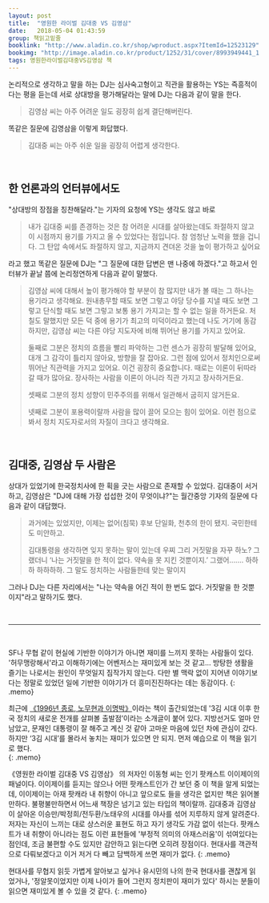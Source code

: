 ```yaml
---
layout: post
title:  "영원한 라이벌 김대중 VS 김영삼"
date:   2018-05-04 01:43:59
group: 책읽고밑줄
booklink: "http://www.aladin.co.kr/shop/wproduct.aspx?ItemId=12523129"
bookimg: "http://image.aladin.co.kr/product/1252/31/cover/8993949441_1.jpg"
tags: 영원한라이벌김대중VS김영삼 책
---
```


논리적으로 생각하고 말을 하는 DJ는 심사숙고형이고 직관을 활용하는 YS는 즉흥적이다는 평을 듣는데 서로 상대방을 평가해달라는 말에 DJ는 다음과 같이 말을 한다. 
> 김영삼 씨는 아주 어려운 일도 굉장히 쉽게 결단해버린다.

똑같은 질문에 김영삼을 이렇게 화답했다. 

> 김대중 씨는 아주 쉬운 일을 굉장히 어렵게 생각한다.

<br/>
 
## 한 언론과의 언터뷰에서도

"상대방의 장점을 칭찬해달라."는 기자의 요청에 YS는 생각도 않고 바로 
> 내가 김대중 씨를 존경하는 것은 참 어려운 시대를 살아왔는데도 좌절하지 않고 이 시점까지 용기를 가지고 올 수 있었다는 점입니다. 참 엄청난 노력을 했을 겁니다. 그 탄압 속에서도 좌절하지 않고, 지금까지 견뎌온 것을 높이 평가하고 싶어요

라고 했고 똑같은 질문에 DJ는 "그 질문에 대한 답변은 맨 나중에 하겠다."고 하고서 인터뷰가 끝날 쯤에 논리정연하게 다음과 같이 말했다. 

> 김영삼 씨에 대해서 높이 평가해야 할 부분이 참 많지만 내가 볼 때는 그 하나는 용기라고 생각해요. 원내총무할 때도 보면 그렇고 야당 당수를 지낼 때도 보면 그렇고 단식할 때도 보면 그렇고 보통 용기 가지고는 할 수 없는 일을 하거든요. 처칠도 말했지만 모든 덕 중에 용기가 최고의 미덕이라고 했는데 나도 거기에 동감하지만, 김영삼 씨는 다른 야당 지도자에 비해 뛰어난 용기를 가지고 있어요. 
>
>둘째로 그분은 정치의 흐름을 빨리 파악하는 그런 센스가 굉장히 발달해 있어요, 대개 그 감각이 틀리지 않아요, 방향을 잘 잡아요. 그런 점에 있어서 정치인으로써 뛰어난 직관력을 가지고 있어요. 이건 굉장히 중요합니다. 때로는 이론이 뒤따라갈 때가 많아요. 장사하는 사람을 이론이 아니라 직관 가지고 장사하거든요. 
>
>셋째로 그분의 정치 성향이 민주주의를 위해서 일관해서 굽히지 않거든요. 
>
>넷째로 그분이 포용력이랄까 사람을 많이 끌어 모으는 힘이 있어요. 이런 점으로 봐서 정치 지도자로서의 자질이 크다고 생각해요. 

<br/>

## 김대중, 김영삼 두 사람은 
상대가 있었기에 한국정치사에 한 획을 긋는 사람으로 존재할 수 있었다. 김대중이 서거하고, 김영삼은 "DJ에 대해 가장 섭섭한 것이 무엇이냐?"는 월간중앙 기자의 질문에 다음과 같이 대답했다. 

> 과거에는 있었지만, 이제는 없어(침묵) 후보 단일화, 천추의 한이 됐지. 국민한테도 미안하고. 
> 
> 김대통령을 생각하면 잊지 못하는 말이 있는데 우찌 그리 거짓말을 자꾸 하노? 그랬더니 ‘나는 거짓말을 한 적이 없다. 약속을 못 지킨 것뿐이지.’ 그랬어....... 하하하 하하하하. 그 말도 정치하는 사람들한테 맞는 말이지 

그러나  DJ는 다른 자리에서는 "나는 약속을 어긴 적이 한 번도 없다. 거짓말을 한 것뿐이지"라고 말하기도 했다.

<br/>

*****

<br/>

SF나 무협 같이 현실에 기반한 이야기가 아니면 재미를 느끼지 못하는 사람들이 있다. '허무맹랑해서'라고 이해하기에는 어벤저스는 재미있게 보는 것 같고... 방탕한 생활을 즐기는 나로서는 원인이 무엇일지 짐작가지 않는다. 다만 별 맥락 없이 지어낸 이야기보다는 정말로 있었던 일에 기반한 이야기가 더 흥미진진하다는 데는 동감이다. 
{: .memo}

최근에 <a href="http://www.aladin.co.kr/shop/wproduct.aspx?ItemId=135183971">
《1996년 종로, 노무현과 이명박》</a>이라는 책이 출간되었는데 '3김 시대 이후 한국 정치의 새로운 전개를 살펴볼 출발점’이라는 소개글이 붙어 있다. 지방선거도 얼마 안 남았고, 문재인 대통령이 잘 해주고 계신 것 같아 고마운 마음에 있던 차에 관심이 갔다. 하지만 ‘3김 시대’를 몰라서 놓치는 재미가 있으면 안 되지. 먼저 예습으로 이 책을 읽기로 했다.  
{: .memo}

《영원한 라이벌 김대중 VS 김영삼》 의 저자인 이동형 씨는 인기 팟캐스트 이이제이의 패널이다. 이이제이를 듣지는 않으나 어떤 팟캐스트인가 간 보던 중 이 책을 알게 되었는데, 이이제이는 아재 팟캐라 내 취향이 아니고 앞으로도 들을 생각은 없지만 책은 읽어볼 만하다. 불평불만하면서 어느새 책장은 넘기고 있는 타입의 책이랄까. 김대중과 김영삼이 살아온 이승만/박정희/전두환/노태우의 시대를 야사를 섞어 지루하지 않게 알려준다. 저자는 자신이 느끼는 대로 상스러운 표현도 하고 자기 생각도 가감 없이 섞는다. 팟캐스트가 내 취향이 아니라는 점도 이런 표현들에 '부정적 의미의 아재스러움'이 섞여있다는 점인데, 조금 불편할 수도 있지만 감안하고 읽는다면 오히려 장점이다. 현대사를 객관적으로 다뤄보겠다고 이거 저거 다 빼고 담백하게 쓰면 재미가 없다. 
{: .memo}

현대사를 무협지 읽듯 가볍게 알아보고 싶거나 유시민의 나의 한국 현대사를 괜찮게 읽었거나, '정알못이었지만 이제 나이가 들어 그런지 정치판이 재미가 있다' 하시는 분들이 읽으면 재미있게 볼 수 있을 것 같다. 
{: .memo}

<br/>